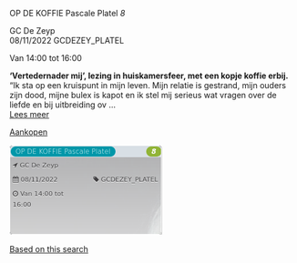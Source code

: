 OP DE KOFFIE Pascale Platel *8*

GC De Zeyp  
08/11/2022 GCDEZEY\_PLATEL  

Van 14:00 tot 16:00

  

  

**‘Vertedernader mij’, lezing in huiskamersfeer, met een kopje koffie erbij.**  
“Ik sta op een kruispunt in mijn leven. Mijn relatie is gestrand, mijn ouders zijn dood, mijne bulex is kapot en ik stel mij serieus wat vragen over de liefde en bij uitbreiding ov ...  
[Lees meer](https://tickets.vgc.be/activity/subscribe/GCDEZEY_PLATEL)

[Aankopen](https://tickets.vgc.be/ticketingActivity/subscribe/GCDEZEY_PLATEL)

![](80222.png)

[Based on this search](https://tickets.vgc.be/activity/index?&vrijeplaatsen=1&Age%5B%5D=4%2C6&entity=276)